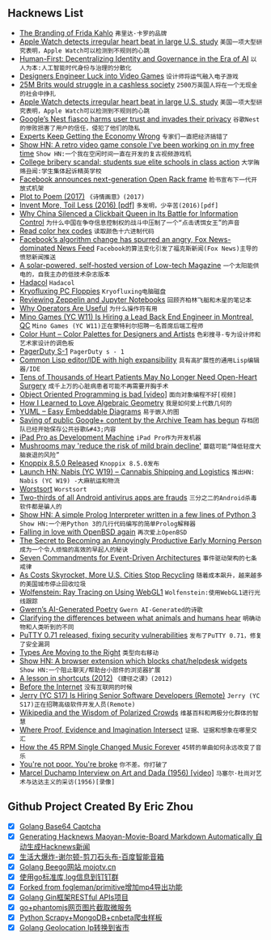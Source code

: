 ## Hacknews List


- [The Branding of Frida Kahlo](https://newrepublic.com/article/153236/branding-frida-kahlo-brooklyn-museum-exhibit-review)  `弗里达·卡罗的品牌`
- [Apple Watch detects irregular heart beat in large U.S. study](https://www.reuters.com/article/us-health-heart-apple/apple-watch-detects-irregular-heart-beat-in-large-u-s-study-idUSKCN1QX0EI)  `美国一项大型研究表明，Apple Watch可以检测到不规则的心跳`
- [Human-First: Decentralizing Identity and Governance in the Era of AI](https://words.democracy.earth/humans-first-decentralizing-identity-and-governance-in-the-artificial-intelligence-era-4a2ddbbdda90)  `以人为本:人工智能时代身份与治理的分散化`
- [Designers Engineer Luck into Video Games](http://nautil.us/issue/70/variables/how-designers-engineer-luck-into-video-games-rp)  `设计师将运气融入电子游戏`
- [25M Brits would struggle in a cashless society](https://www.which.co.uk/news/2018/12/25m-brits-would-struggle-in-a-cashless-society/)  `2500万英国人将在一个无现金的社会中挣扎`
- [Apple Watch detects irregular heart beat in large U.S. study](http://news.trust.org/item/20190316134851-5cktc)  `美国一项大型研究表明，Apple Watch可以检测到不规则的心跳`
- [Google’s Nest fiasco harms user trust and invades their privacy](https://blog.malwarebytes.com/security-world/2019/03/googles-nest-fiasco-harms-user-trust-and-invades-their-privacy/)  `谷歌Nest的惨败损害了用户的信任，侵犯了他们的隐私`
- [Experts Keep Getting the Economy Wrong](https://www.nytimes.com/2019/03/10/opinion/us-economy-stagnation-growth.html)  `专家们一直把经济搞错了`
- [Show HN: A retro video game console I&#39;ve been working on in my free time](https://internalregister.github.io/2019/03/14/Homebrew-Console.html)  `Show HN:一个我在空闲时间一直在开发的复古视频游戏机`
- [College bribery scandal: students sue elite schools in class action](https://www.theguardian.com/us-news/2019/mar/14/college-admisisons-scandal-fraud-lawsuit-yale-usc-stanford)  `大学贿赂丑闻:学生集体起诉精英学校`
- [Facebook announces next-generation Open Rack frame](https://code.fb.com/data-center-engineering/open-rack/)  `脸书宣布下一代开放式机架`
- [Plot to Poem (2017)](http://static.decontextualize.com/plot-to-poem.html)  `《诗情画意》(2017)`
- [Invent More, Toil Less (2016) [pdf]](https://www.usenix.org/system/files/login/articles/login_fall16_08_beyer.pdf)  `多发明，少辛苦(2016)[pdf]`
- [Why China Silenced a Clickbait Queen in Its Battle for Information Control](https://www.nytimes.com/2019/03/16/world/asia/china-bloggers-internet.html)  `为什么中国在争夺信息控制权的战斗中压制了一个“点击诱饵女王”的声音`
- [Read color hex codes](https://www.dotconferences.com/2018/11/david-desandro-read-color-hex-codes)  `读取颜色十六进制代码`
- [Facebook’s algorithm change has spurred an angry, Fox News-dominated News Feed](http://www.niemanlab.org/2019/03/one-year-in-facebooks-big-algorithm-change-has-spurred-an-angry-fox-news-dominated-and-very-engaged-news-feed)  `Facebook的算法变化引发了福克斯新闻(Fox News)主导的愤怒新闻推送`
- [A solar-powered, self-hosted version of Low-tech Magazine](https://solar.lowtechmagazine.com/about.html)  `一个太阳能供电的，自我主办的低技术杂志版本`
- [Hadacol](https://en.wikipedia.org/wiki/Hadacol)  `Hadacol`
- [Kryofluxing PC Floppies](http://www.os2museum.com/wp/__trashed/)  `Kryofluxing电脑磁盘`
- [Reviewing Zeppelin and Jupyter Notebooks](https://www.stratosphere.dev/posts/2019/Mar/16/reviewing-zeppelin-and-jupyter-notebooks/)  `回顾齐柏林飞艇和木星的笔记本`
- [Why Operators Are Useful](https://neopythonic.blogspot.com/2019/03/why-operators-are-useful.html?m=1)  `为什么操作符有用`
- [Mino Games (YC W11) Is Hiring a Lead Back End Engineer in Montreal, QC](https://mino-games.workable.com/j/4B58AD66BE)  `Mino Games (YC W11)正在蒙特利尔招聘一名首席后端工程师`
- [Color Hunt – Color Palettes for Designers and Artists](https://colorhunt.co/)  `色彩搜寻-专为设计师和艺术家设计的调色板`
- [PagerDuty S-1](https://www.sec.gov/Archives/edgar/data/1568100/000162828019003003/pagerdutys-1.htm)  `PagerDuty s - 1`
- [Common Lisp editor/IDE with high expansibility](https://github.com/cxxxr/lem)  `具有高扩展性的通用Lisp编辑器/IDE`
- [Tens of Thousands of Heart Patients May No Longer Need Open-Heart Surgery](https://www.nytimes.com/2019/03/16/health/aortic-valve-replacement-heart.html)  `成千上万的心脏病患者可能不再需要开胸手术`
- [Object Oriented Programming is bad [video]](https://m.youtube.com/watch?v=QM1iUe6IofM)  `面向对象编程不好[视频]`
- [How I Learned to Love Algebraic Geometry](https://johncarlosbaez.wordpress.com/2019/03/15/algebraic-geometry/)  `我是如何爱上代数几何的`
- [YUML – Easy Embeddable Diagrams](https://yuml.me/diagram/scruffy/class/draw)  `易于嵌入的图`
- [Saving of public Google&#43; content by the Archive Team has begun](https://www.reddit.com/r/plexodus/comments/az285j/saving_of_public_google_content_at_the_internet/)  `存档团队已经开始保存公共谷歌&#43;内容`
- [iPad Pro as Development Machine](https://arslan.io/2019/01/07/using-the-ipad-pro-as-my-development-machine/)  `iPad Pro作为开发机器`
- [Mushrooms may &#39;reduce the risk of mild brain decline&#39;](https://www.bbc.com/news/health-47554966)  `蘑菇可能“降低轻度大脑衰退的风险”`
- [Knoppix 8.5.0 Released](http://www.knopper.net/knoppix/knoppix850-en.html)  `Knoppix 8.5.0发布`
- [Launch HN: Nabis (YC W19) – Cannabis Shipping and Logistics](item?id=19408875)  `推出HN: Nabis (YC W19) -大麻航运和物流`
- [Worstsort](https://byorgey.wordpress.com/2019/02/16/worstsort/)  `Worstsort`
- [Two-thirds of all Android antivirus apps are frauds](https://www.zdnet.com/article/two-thirds-of-all-android-antivirus-apps-are-frauds/)  `三分之二的Android杀毒软件都是骗人的`
- [Show HN: A simple Prolog Interpreter written in a few lines of Python 3](https://github.com/photonlines/Python-Prolog-Interpreter)  `Show HN:一个用Python 3的几行代码编写的简单Prolog解释器`
- [Falling in love with OpenBSD again](https://functionallyparanoid.com/2019/03/13/well-its-been-a-while-falling-in-love-with-openbsd-again/)  `再次爱上OpenBSD`
- [The Secret to Becoming an Annoyingly Productive Early Morning Person](https://nickwignall.com/the-secret-to-productive-mornings/)  `成为一个令人烦恼的高效的早起人的秘诀`
- [Seven Commandments for Event-Driven Architectures](https://rjzaworski.com/2019/03/7-commandments-for-event-driven-architecture)  `事件驱动架构的七条戒律`
- [As Costs Skyrocket, More U.S. Cities Stop Recycling](https://www.nytimes.com/2019/03/16/business/local-recycling-costs.html)  `随着成本飙升，越来越多的美国城市停止回收垃圾`
- [Wolfenstein: Ray Tracing on Using WebGL1](https://reindernijhoff.net/2019/03/wolfenstein-raytracing-on-using-webgl1/)  `Wolfenstein:使用WebGL1进行光线跟踪`
- [Gwern’s AI-Generated Poetry](https://slatestarcodex.com/2019/03/14/gwerns-ai-generated-poetry/)  `Gwern AI-Generated的诗歌`
- [Clarifying the differences between what animals and humans hear](http://nautil.us/issue/70/variables/what-makes-music-special-to-us)  `明确动物和人类听到的不同`
- [PuTTY 0.71 released, fixing security vulnerabilities](http://www.chiark.greenend.org.uk/~sgtatham/putty/)  `发布了PuTTY 0.71，修复了安全漏洞`
- [Types Are Moving to the Right](https://medium.com/@elizarov/types-are-moving-to-the-right-22c0ef31dd4a)  `类型向右移动`
- [Show HN: A browser extension which blocks chat/helpdesk widgets](https://hellogoodbye.app)  `Show HN:一个阻止聊天/帮助台小部件的浏览器扩展`
- [A lesson in shortcuts (2012)](https://plus.google.com/101960720994009339267/posts/R58WgWwN9jp)  `《捷径之课》(2012)`
- [Before the Internet](https://www.newyorker.com/magazine/2017/06/26/before-the-internet)  `没有互联网的时候`
- [Jerry (YC S17) Is Hiring Senior Software Developers (Remote)](https://www.workable.com/j/0B4F2938C1)  `Jerry (YC S17)正在招聘高级软件开发人员(Remote)`
- [Wikipedia and the Wisdom of Polarized Crowds](http://nautil.us/issue/70/variables/wikipedia-and-the-wisdom-of-polarized-crowds)  `维基百科和两极分化群体的智慧`
- [Where Proof, Evidence and Imagination Intersect](https://www.quantamagazine.org/where-proof-evidence-and-imagination-intersect-in-math-20190314/)  `证据、证据和想象在哪里交汇`
- [How the 45 RPM Single Changed Music Forever](https://www.rollingstone.com/music/music-features/45-vinyl-singles-history-806441/)  `45转的单曲如何永远改变了音乐`
- [You&#39;re not poor. You&#39;re broke](https://www.theguardian.com/lifeandstyle/2019/mar/12/poor-broke-difference-poverty-inequality-society)  `你不差。你打破了`
- [Marcel Duchamp Interview on Art and Dada (1956) [video]](https://www.youtube.com/watch?v=DzwADsrOEJk)  `马塞尔·杜尚对艺术与达达主义的采访(1956)[录像]`

## Github Project Created By Eric Zhou

- [x] [Golang Base64 Captcha](https://github.com/mojocn/base64Captcha)
- [x] [Generating Hacknews Maoyan-Movie-Board Markdown Automatically 自动生成Hacknews新闻](https://github.com/dejavuzhou/md-genie)
- [x] [生活大爆炸-谢尔顿-剪刀石头布-百度智能音箱](https://github.com/mojocn/dueros-bang-game)
- [x] [Golang Beego网站 mojotv.cn](https://github.com/mojocn/www.mojotv.cn)
- [x] [使用go标准库,log信息到钉钉群](https://github.com/mojocn/dooger)
- [x] [Forked from fogleman/primitive增加mp4导出功能](https://github.com/mojocn/primitive)
- [x] [Golang Gin框架RESTful APIs项目](https://github.com/JJJJJJJerk/ezier-golang-web-api-framework)
- [x] [go+phantomjs网页图片截取微服务](https://github.com/mojocn/screen_shot)
- [x] [Python Scrapy+MongoDB+cnbeta爬虫样板](https://github.com/mojocn/scrapy_mongodb_boilerplate_cnbeta)
- [x] [Golang Geolocation Ip转换到省市](https://github.com/mojocn/ip2location)